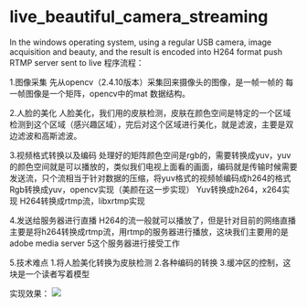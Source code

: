 # live_beautiful_camera_streaming
In the windows operating system, using a regular USB camera, image acquisition and beauty, and the result is encoded into H264 format push RTMP server sent to live
程序流程：


1.图像采集
先从opencv（2.4.10版本）采集回来摄像头的图像，是一帧一帧的
每一帧图像是一个矩阵，opencv中的mat 数据结构。
 
2.人脸的美化
人脸美化，我们用的皮肤检测，皮肤在颜色空间是特定的一个区域
检测到这个区域（感兴趣区域），完后对这个区域进行美化，就是滤波，主要是双边滤波和高斯滤波。
 
3.视频格式转换以及编码
处理好的矩阵颜色空间是rgb的，需要转换成yuv，yuv的颜色空间就是可以播放的，类似我们电视上面看的画面，编码就是传输时候需要发送流，只个流相当于针对数据的压缩，将yuv格式的视频帧编码成h264的格式
Rgb转换成yuv，opencv实现（美颜在这一步实现）
Yuv转换成h264，x264实现
H264转换成rtmp流，libxrtmp实现

4.发送给服务器进行直播
H264的流一般就可以播放了，但是针对目前的网络直播主要是将h264转换成rtmp流，用rtmp的服务器进行播放，这块我们主要用的是adobe media server 5这个服务器进行接受工作
 
5.技术难点
1.将人脸美化转换为皮肤检测
2.各种编码的转换
3.缓冲区的控制，这块是一个读者写着模型

实现效果：
![](https://github.com/wynshiter/live_beautiful_camera_streaming/blob/master/result.jpg)
